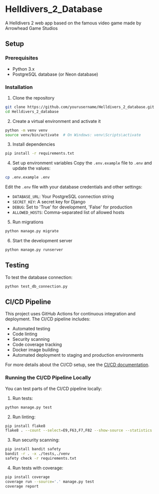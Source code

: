 # Helldivers_2_Database
A Helldivers 2 web app based on the famous video game made by Arrowhead Game Studios

## Setup

### Prerequisites
- Python 3.x
- PostgreSQL database (or Neon database)

### Installation
1. Clone the repository
```bash
git clone https://github.com/yourusername/Helldivers_2_database.git
cd Helldivers_2_database
```

2. Create a virtual environment and activate it
```bash
python -m venv venv
source venv/bin/activate  # On Windows: venv\Scripts\activate
```

3. Install dependencies
```bash
pip install -r requirements.txt
```

4. Set up environment variables
Copy the `.env.example` file to `.env` and update the values:
```bash
cp .env.example .env
```

Edit the `.env` file with your database credentials and other settings:
- `DATABASE_URL`: Your PostgreSQL connection string
- `SECRET_KEY`: A secret key for Django
- `DEBUG`: Set to 'True' for development, 'False' for production
- `ALLOWED_HOSTS`: Comma-separated list of allowed hosts

5. Run migrations
```bash
python manage.py migrate
```

6. Start the development server
```bash
python manage.py runserver
```

## Testing
To test the database connection:
```bash
python test_db_connection.py
```

## CI/CD Pipeline

This project uses GitHub Actions for continuous integration and deployment. The CI/CD pipeline includes:

- Automated testing
- Code linting
- Security scanning
- Code coverage tracking
- Docker image building
- Automated deployment to staging and production environments

For more details about the CI/CD setup, see the [CI/CD documentation](.github/workflows/README.md).

### Running the CI/CD Pipeline Locally

You can test parts of the CI/CD pipeline locally:

1. Run tests:
```bash
python manage.py test
```

2. Run linting:
```bash
pip install flake8
flake8 . --count --select=E9,F63,F7,F82 --show-source --statistics
```

3. Run security scanning:
```bash
pip install bandit safety
bandit -r . -x ./tests,./venv
safety check -r requirements.txt
```

4. Run tests with coverage:
```bash
pip install coverage
coverage run --source='.' manage.py test
coverage report
```
